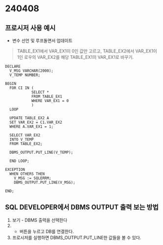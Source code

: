 # 240408

## 프로시저 사용 예시 
- 변수 선언 및 루프돌면서 업데이트
> TABLE_EX1에서 VAR_EX1이 0인 값만 고르고, TABLE_EX2에서 VAR_EX1이 1인 로우의 VAR_EX2를 해당 TABLE_EX1의 VAR_EX1로 바꾸기.
```
DECLARE
  V_MSG VARCHAR(2000);
  V_TEMP NUMBER;

BEGIN
  FOR CI IN (
            SELECT *
            FROM TABLE_EX1
            WHERE VAR_EX1 = 0
            )
  LOOP

  UPDATE TABLE_EX2 A
  SET VAR_EX2 = C1.VAR_EX2
  WHERE A.VAR_EX1 = 1;

  SELECT VAR_EX2
  INTO V_TEMP
  FROM TABLE_EX2;

  DBMS_OUTPUT.PUT_LINE(V_TEMP);

  END LOOP;

EXCEPTION
  WHEN OTHERS THEN
    V_MSG := SQLERRM;
    DBMS_OUTPUT.PUT_LINE(V_MSG);

END;
```

## SQL DEVELOPER에서 DBMS OUTPUT 출력 보는 방법
1. 보기 - DBMS 출력을 선택한다
2. + 버튼을 누르고 DB를 연결한다.
3. 프로시저를 실행하면 DBMS_OUTPUT.PUT_LINE한 값들을 볼 수 있다.  

